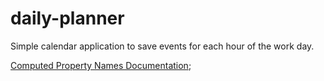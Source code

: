# daily-planner

Simple calendar application to save events for each hour of the work day.

[Computed Property Names Documentation](https://developer.mozilla.org/en-US/docs/Web/JavaScript/Reference/Operators/Object_initializer#computed_property_names);
